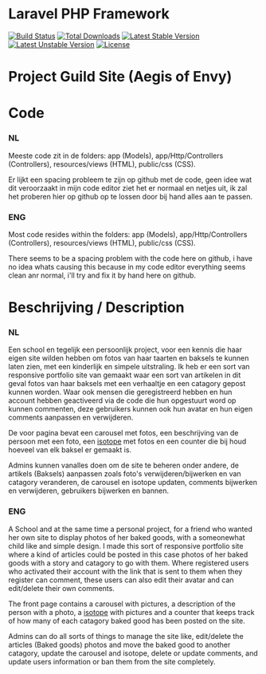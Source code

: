 # Laravel PHP Framework

[![Build Status](https://travis-ci.org/laravel/framework.svg)](https://travis-ci.org/laravel/framework)
[![Total Downloads](https://poser.pugx.org/laravel/framework/d/total.svg)](https://packagist.org/packages/laravel/framework)
[![Latest Stable Version](https://poser.pugx.org/laravel/framework/v/stable.svg)](https://packagist.org/packages/laravel/framework)
[![Latest Unstable Version](https://poser.pugx.org/laravel/framework/v/unstable.svg)](https://packagist.org/packages/laravel/framework)
[![License](https://poser.pugx.org/laravel/framework/license.svg)](https://packagist.org/packages/laravel/framework)

# Project Guild Site (Aegis of Envy)

# Code
### NL
Meeste code zit in de folders: app (Models), app/Http/Controllers (Controllers), resources/views (HTML), public/css (CSS).

Er lijkt een spacing probleem te zijn op github met de code, geen idee wat dit veroorzaakt in mijn code editor ziet het er normaal en netjes uit, ik zal het proberen hier op github op te lossen door bij hand alles aan te passen.

### ENG
Most code resides within the folders: app (Models), app/Http/Controllers (Controllers), resources/views (HTML), public/css (CSS).

There seems to be a spacing problem with the code here on github, i have no idea whats causing this because in my code editor everything seems clean anr normal, i'll try and fix it by hand here on github.

# Beschrijving / Description

### NL
Een school en tegelijk een persoonlijk project, voor een kennis die haar eigen site wilden hebben om fotos van haar taarten en baksels te kunnen laten zien, met een kinderlijk en simpele uitstraling.
Ik heb er een sort van responsive portfolio site van gemaakt waar een sort van artikelen in dit geval fotos van haar baksels met een verhaaltje en een catagory gepost kunnen worden.
Waar ook mensen die geregistreerd hebben en hun account hebben geactiveerd via de code die hun opgestuurt word op kunnen commenten, deze gebruikers kunnen ook hun avatar en hun eigen comments aanpassen en verwijderen.

De voor pagina bevat een carousel met fotos, een beschrijving van de persoon met een foto, een [isotope](https://isotope.metafizzy.co/) met fotos en een counter die bij houd hoeveel van elk baksel er gemaakt is.

Admins kunnen vanalles doen om de site te beheren onder andere, de artikels (Baksels) aanpassen zoals foto's verwijderen/bijwerken en van catagory veranderen, de carousel en isotope updaten, comments bijwerken en verwijderen, gebruikers bijwerken en bannen.


### ENG
A School and at the same time a personal project, for a friend who wanted her own site to display photos of her baked goods, with a someonewhat child like and simple design.
I made this sort of responsive portfolio site where a kind of articles could be posted in this case photos of her baked goods with a story and catagory to go with them.
Where registered users who activated their account with the link that is sent to them when they register can comment, these users can also edit their avatar and can edit/delete their own comments.

The front page contains a carousel with pictures, a description of the person with a photo, a [isotope](https://isotope.metafizzy.co/) with pictures and a counter that keeps track of how many of each catagory baked good has been posted on the site.

Admins can do all sorts of things to manage the site like, edit/delete the articles (Baked goods) photos and move the baked good to another catagory, update the carousel and isotope, delete or update comments, and update users information or ban them from the site completely.

